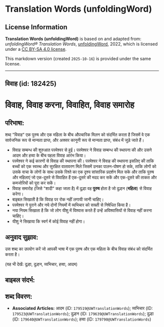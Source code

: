 # Translation Words (unfoldingWord)

## License Information

**Translation Words (unfoldingWord)** is based on and adapted from: _unfoldingWord® Translation Words_, [unfoldingWord](https://unfoldingword.org/utw), 2022, which is licensed under a [CC BY-SA 4.0 license](https://creativecommons.org/licenses/by-sa/4.0/legalcode.en).

This markdown version (created `2025-10-16`) is provided under the same license.



--------------------------------

## विवाह (id: 182425)

विवाह, विवाह करना, विवाहित, विवाह समारोह
========================================

परिभाषा:
--------

शब्द "विवाह" एक पुरुष और एक महिला के बीच औपचारिक मिलन को संदर्भित करता है जिसमें वे एक सार्वजनिक रूप से मान्यता प्राप्त, और अक्सर कानूनी रूप से मान्यता प्राप्त, संबंध में जुड़े जाते हैं।

* विवाह सम्बन्ध की शुरुआत परमेश्वर से हुई। परमेश्वर ने विवाह सम्बन्ध की स्थापना की और उसने आदम और हव्वा के बीच पहला विवाह आरंभ किया।
* परमेश्‍वर ने कई कारणों से विवाह की स्थापना की। परमेश्वर ने विवाह की स्थापना इसलिए की ताकि बच्चों को एक स्वस्थ और सुरक्षित वातावरण मिले जिसमें उनका पालन\-पोषण हो सके, ताकि लोगों को उसके वाचा के लोगों के साथ उसके रिश्ते का एक दृश्य सांसारिक प्रदर्शन मिल सके और ताकि पुरुष और महिलाएं जो एक\-दूसरे से विवाहित हैं एक\-दूसरे की मदद कर सकें और एक\-दूसरे की ताकत और कमजोरियों को पूरा कर सकें।
* विवाह समारोह (जिसे "शादी" कहा जाता है) में दूल्हा वह **पुरुष** होता है जो दुल्हन (**महिला**) से विवाह करेगा।
* बाइबल सिखाती है कि विवाह पर रोक नहीं लगायी जानी चाहिए।
* परमेश्वर ने पुराने और नये दोनों नियमों में व्यभिचार को सख्ती से निषेधित किया है।
* नया नियम सिखाता है कि जो लोग यीशु में विश्वास करते हैं उन्हें अविश्वासियों से विवाह नहीं करना चाहिए।
* यीशु ने सिखाया कि स्वर्ग में कोई विवाह नहीं होगा।

अनुवाद सुझाव:
-------------

उस शब्द का उपयोग करें जो आपकी भाषा में एक पुरुष और एक महिला के बीच विवाह संबंध को संदर्भित करता है।

(यह भी देखें: दूल्हा, दुल्हन, व्यभिचार, हव्वा, आदम)

बाइबल संदर्भ:
-------------

शब्द विवरण:
-----------

* **Associated Articles:** आदम (ID: `179519@UWTranslationWords`); व्यभिचार (ID: `179523@UWTranslationWords`); दुल्हन (ID: `179639@UWTranslationWords`); दुल्हा (ID: `179640@UWTranslationWords`); हव्वा (ID: `179790@UWTranslationWords`)

